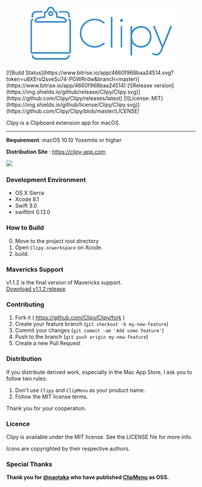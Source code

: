 <div align="center">
  <img src="./images/clipy_logo.png" width="400">
</div>

<br>
[![Build Status](https://www.bitrise.io/app/4660f968baa24514.svg?token=u8XErsQsveSu74-PGWRrdw&branch=master)](https://www.bitrise.io/app/4660f968baa24514)
[![Release version](https://img.shields.io/github/release/Clipy/Clipy.svg)](https://github.com/Clipy/Clipy/releases/latest)
[![License: MIT](https://img.shields.io/github/license/Clipy/Clipy.svg)](https://github.com/Clipy/Clipy/blob/master/LICENSE)

Clipy is a Clipboard extension app for macOS.

---

__Requirement__: macOS 10.10 Yosemite or higher

__Distribution Site__ : <https://clipy-app.com>

<img src="http://clipy-app.com/img/screenshot1.png" width="400">

### Development Environment
* OS X Sierra
* Xcode 8.1
* Swift 3.0
* swiftlint 0.13.0

### How to Build
0. Move to the project root directory
1. Open `Clipy.xcworkspace` on Xcode.
2. build.

### Mavericks Support
v1.1.2 is the final version of Mavericks support.<br>
[Download v1.1.2 release](https://github.com/Clipy/Clipy/releases/tag/1.1.2)


### Contributing
1. Fork it ( https://github.com/Clipy/Clipy/fork )
2. Create your feature branch (`git checkout -b my-new-feature`)
3. Commit your changes (`git commit -am 'Add some feature'`)
4. Push to the branch (`git push origin my-new-feature`)
5. Create a new Pull Request

### Distribution
If you distribute derived work, especially in the Mac App Store, I ask you to follow two rules:

1. Don't use `Clipy` and `ClipMenu` as your product name.
2. Follow the MIT license terms.

Thank you for your cooperation.

### Licence
Clipy is available under the MIT license. See the LICENSE file for more info.

Icons are copyrighted by their respective authors.

### Special Thanks
__Thank you for [@naotaka](https://github.com/naotaka) who have published [ClipMenu](https://github.com/naotaka/ClipMenu) as OSS.__
